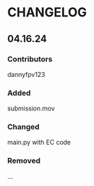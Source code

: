 # CHANGELOG

## 04.16.24
### Contributors
dannyfpv123

### Added
submission.mov

### Changed
main.py with EC code

### Removed
...